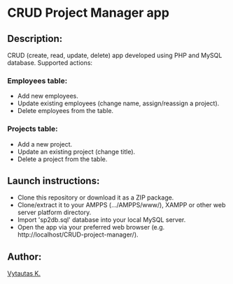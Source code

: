 # CRUD Project Manager app

## Description:

CRUD (create, read, update, delete) app developed using PHP and MySQL database. Supported actions:

### Employees table:

- Add new employees.
- Update existing employees (change name, assign/reassign a project).
- Delete employees from the table.

### Projects table:

- Add a new project.
- Update an existing project (change title).
- Delete a project from the table.

## Launch instructions:

- Clone this repository or download it as a ZIP package.
- Clone/extract it to your AMPPS (.../AMPPS/www/), XAMPP or other web server platform directory.
- Import 'sp2db.sql' database into your local MySQL server.
- Open the app via your preferred web browser (e.g. http://localhost/CRUD-project-manager/).

## Author:

[Vytautas K.](https://github.com/VytautasKaz)
